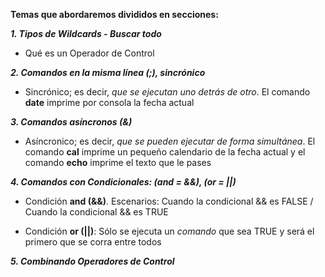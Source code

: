 **Temas que abordaremos divididos en secciones:**

_**1. Tipos de Wildcards - Buscar todo**_ 

* Qué es un Operador de Control

_**2. Comandos en la misma línea (;), sincrónico**_

* Sincrónico; es decir, _que se ejecutan uno detrás de otro_. El comando **date** imprime por consola la fecha actual

_**3. Comandos asíncronos (&)**_

* Asíncronico; es decir, _que se pueden ejecutar de forma simultánea_. El comando **cal** imprime un pequeño calendario de la fecha actual y el comando **echo** imprime el texto que le pases

_**4. Comandos con Condicionales: (and = &&), (or = ||)**_

* Condición **and (&&)**. Escenarios: Cuando la condicional && es FALSE / Cuando la condicional && es TRUE

* Condición **or (||)**: Sólo se ejecuta un _comando_ que sea TRUE y será el primero que se corra entre todos

_**5. Combinando Operadores de Control**_

